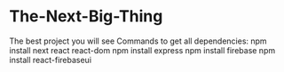 # The-Next-Big-Thing
The best project you will see
Commands to get all dependencies:
npm install next react react-dom
npm install express
npm install firebase
npm install react-firebaseui